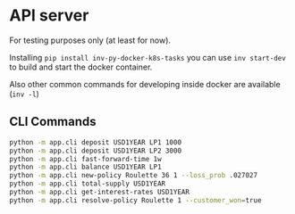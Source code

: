 # API server

For testing purposes only (at least for now).

Installing `pip install inv-py-docker-k8s-tasks` you can use `inv start-dev` to build and start the docker container. 

Also other common commands for developing inside docker are available (`inv -l`)


## CLI Commands

```bash
python -m app.cli deposit USD1YEAR LP1 1000
python -m app.cli deposit USD1YEAR LP2 3000
python -m app.cli fast-forward-time 1w
python -m app.cli balance USD1YEAR LP1
python -m app.cli new-policy Roulette 36 1 --loss_prob .027027
python -m app.cli total-supply USD1YEAR
python -m app.cli get-interest-rates USD1YEAR
python -m app.cli resolve-policy Roulette 1 --customer_won=true

```
